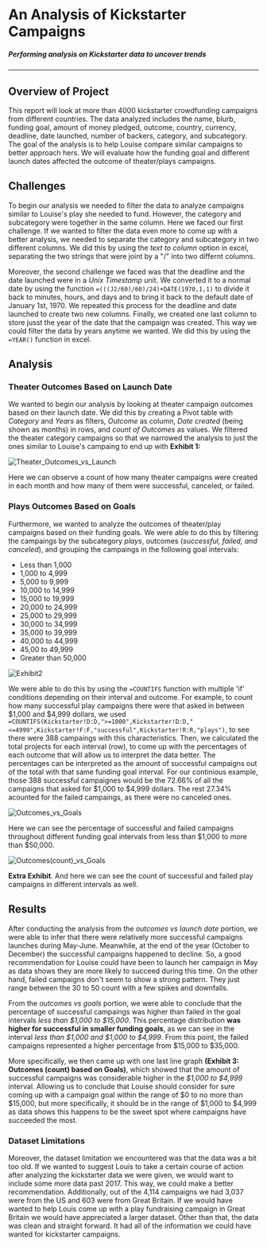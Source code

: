 # An Analysis of Kickstarter Campaigns
##### Performing analysis on Kickstarter data to uncover trends
---

## Overview of Project
This report will look at more than 4000 kickstarter crowdfunding campaigns from different countries. The data analyzed includes the name, blurb, funding goal, amount of money pledged, outcome, country, currency, deadline, date launched, number of backers, category, and subcategory. The goal of the analysis is to help Louise compare similar campaigns to better approach hers. We will evaluate how the funding goal and different launch dates affected the outcome of theater/plays campaigns. 

## Challenges
To begin our analysis we needed to filter the data to analyze campaigns similar to Louise's play she needed to fund. However, the category and subcategory were together in the same column. Here we faced our first challenge. If we wanted to filter the data even more to come up with a better analysis, we needed to separate the category and subcategory in two different columns. We did this by using the *text to column* option in excel, separating the two strings that were joint by a "/" into two differnt columns.

Moreover, the second challenge we faced was that the deadline and the date launched were in a *Unix Timestamp* unit. We converted it to a normal date by using the function `=(((J2/60)/60)/24)+DATE(1970,1,1)` to divide it back to minutes, hours, and days and to bring it back to the default date of January 1st, 1970. We repeated this process for the deadline and date launched to create two new columns. Finally, we created one last column to store jusst the year of the date that the campaign was created. This way we could filter the data by years anytime we wanted. We did this by using the `=YEAR()` function in excel. 

## Analysis
### Theater Outcomes Based on Launch Date
We wanted to begin our analysis by looking at theater campaign outcomes based on their launch date. We did this by creating a Pivot table with *Category* and *Years* as filters, *Outcome* as column, *Date created* (being shown as months) in rows, and *count of Outcomes* as values. We filtered the theater category campaigns so that we narrowed the analysis to just the ones similar to Louise's campaing to end up with **Exhibit 1:**

![Theater_Outcomes_vs_Launch](https://user-images.githubusercontent.com/83378141/118408742-d3b08080-b654-11eb-99d6-5b295973f394.png)

Here we can observe a count of how many theater campaigns were created in each month and how many of them were successful, canceled, or failed. 

### Plays Outcomes Based on Goals
Furthermore, we wanted to analyze the outcomes of theater/play campaigns based on their funding goals. We were able to do this by filtering the campaings by the subcategory *plays*, outcomes (*successful, failed, and canceled*), and grouping the campaings in the following goal intervals: 
- Less than 1,000
- 1,000 to 4,999
- 5,000 to 9,999
- 10,000 to 14,999
- 15,000 to 19,999
- 20,000 to 24,999
- 25,000 to 29,999
- 30,000 to 34,999
- 35,000 to 39,999
- 40,000 to 44,999
- 45,00 to 49,999
- Greater than 50,000

![Exhibit2](https://user-images.githubusercontent.com/83378141/118409235-5e927a80-b657-11eb-9872-e012974b1ca5.png)

We were able to do this by using the `=COUNTIFS` function with multiple 'if' conditions depending on their interval and outcome. For example, to count how many successful play campaigns there were that asked in between $1,000 and $4,999 dollars, we used `=COUNTIFS(Kickstarter!D:D,">=1000",Kickstarter!D:D,"<=4999",Kickstarter!F:F,"successful",Kickstarter!R:R,"plays")`, to see there were 388 campaings with this characteristics. Then, we calculated the total projects for each interval (row), to come up with the percentages of each outcome that will allow us to interpret the data better. The percentages can be interpreted as the amount of successful campaigns out of the total with that same funding goal interval. For our continious example, those 388 successful campaignes would be the 72.66% of all the campaigns that asked for $1,000 to $4,999 dollars. The rest 27.34% acounted for the failed campaings, as there were no canceled ones. 

![Outcomes_vs_Goals](https://user-images.githubusercontent.com/83378141/118409743-f1ccaf80-b659-11eb-97a9-aa14e5232c0d.png)

Here we can see the percentage of successful and failed campaigns throughout different funding goal intervals from less than $1,000 to more than $50,000. 

![Outcomes(count)_vs_Goals](https://user-images.githubusercontent.com/83378141/118409744-f5f8cd00-b659-11eb-801a-e8a1afa732b2.png)

**Extra Exhibit**. And here we can see the count of successful and failed play campaigns in different intervals as well. 

## Results
After conducting the analysis from the *outcomes vs launch date* portion, we were able to infer that there were relatively more successful campaigns launches during May-June. Meanwhile, at the end of the year (October to December) the successful campaigns happened to decline. So, a good recommendation for Louise could have been to launch her campaign in May as data shows they are more likely to succeed during this time. On the other hand, failed campaigns don't seem to show a strong pattern. They just range between the 30 to 50 count with a few spikes and downfalls. 

From the *outcomes vs goals* portion, we were able to conclude that the percentage of successful campaings was higher than failed in the goal intervals *less than $1,000 to $15,000*. This percentage distribution **was higher for successful in smaller funding goals**, as we can see in the interval *less than $1,000 and $1,000 to $4,999*. From this point, the failed campaigns represented a higher percentage from $15,000 to $35,000. 

More specifically, we then came up with one last line graph **(Exhibit 3: Outcomes (count) based on Goals)**, which showed that the amount of successful campaigns was considerable higher in the *$1,000 to $4,999* interval. Allowing us to conclude that Louise should consider for sure coming up with a campaign goal within the range of $0 to no more than $15,000, but more specifically, it should be in the range of $1,000 to $4,999 as data shows this happens to be the sweet spot where campaigns have succeeded the most. 

### Dataset Limitations
Moreover, the dataset limitation we encountered was that the data was a bit too old. If we wanted to suggest Louis to take a certain course of action after analyzing the kickstarter data we were given, we would want to include some more data past 2017. This way, we could make a better recommendation. Additionally, out of the 4,114 campaigns we had 3,037 were from the US and 603 were from Great Britain. If we would have wanted to help Louis come up with a play fundraising campaign in Great Britain we would have appreciated a larger dataset. Other than that, the data was clean and straight forward. It had all of the information we could have wanted for kickstarter campaigns.

### 









